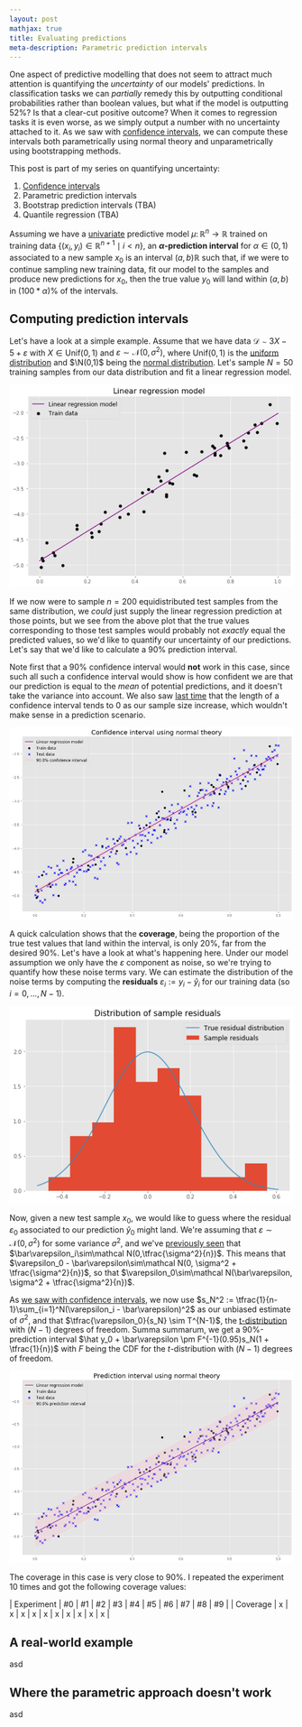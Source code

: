 ```yaml
---
layout: post
mathjax: true
title: Evaluating predictions
meta-description: Parametric prediction intervals
---
```


One aspect of predictive modelling that does not seem to attract much attention is quantifying the *uncertainty* of our models' predictions. In classification tasks we can *partially* remedy this by outputting conditional probabilities rather than boolean values, but what if the model is outputting 52%? Is that a clear-cut positive outcome? When it comes to regression tasks it is even worse, as we simply output a number with no uncertainty attached to it. As we saw with [confidence intervals](https://saattrupdan.github.io/2020-02-20-confidence/), we can compute these intervals both parametrically using normal theory and unparametrically using bootstrapping methods.

This post is part of my series on quantifying uncertainty:
  1. [Confidence intervals](https://saattrupdan.github.io/2020-02-20-confidence/)
  2. Parametric prediction intervals
  3. Bootstrap prediction intervals (TBA)
  4. Quantile regression (TBA)

Assuming we have a [univariate](https://en.wikipedia.org/wiki/Univariate) predictive model $\mu\colon\mathbb R^n\to\mathbb R$ trained on training data $\{(x_i,y_i)\in\mathbb R^{n+1}\mid i < n\}$, an **$\alpha$-prediction interval** for $\alpha\in(0,1)$ associated to a new sample $x_0$ is an interval $(a,b)\mathbb R$ such that, if we were to continue sampling new training data, fit our model to the samples and produce new predictions for $x_0$, then the true value $y_0$ will land within $(a,b)$ in $(100 * \alpha)$% of the intervals.


## Computing prediction intervals

Let's have a look at a simple example. Assume that we have data $\mathcal D \sim 3X - 5 + \varepsilon$ with $X\in\text{Unif}(0,1)$ and $\varepsilon\sim\mathcal N(0,\sigma^2)$, where $\text{Unif}(0,1)$ is the [uniform distribution](https://saattrupdan.github.io/2019-05-22-uniform/) and $\N(0,1)$ being the [normal distribution](https://saattrupdan.github.io/2019-06-05-normal/). Let's sample $N=50$ training samples from our data distribution and fit a linear regression model.

![Linear data with additive normal noise and a fitted linear regression line.](/img/prediction-data.png)

If we now were to sample $n=200$ equidistributed test samples from the same distribution, we *could* just supply the linear regression prediction at those points, but we see from the above plot that the true values corresponding to those test samples would probably not *exactly* equal the predicted values, so we'd like to quantify our uncertainty of our predictions. Let's say that we'd like to calculate a 90% prediction interval.

Note first that a 90% confidence interval would **not** work in this case, since such all such a confidence interval would show is how confident we are that our prediction is equal to the *mean* of potential predictions, and it doesn't take the variance into account. We also saw [last time](https://saattrupdan.github.io/2020-02-20-confidence/) that the length of a confidence interval tends to 0 as our sample size increase, which wouldn't make sense in a prediction scenario.

![The same data as before but with a way too narrow confidence interval.](/img/prediction-confidence.png)

A quick calculation shows that the **coverage**, being the proportion of the true test values that land within the interval, is only 20%, far from the desired 90%. Let's have a look at what's happening here. Under our model assumption we only have the $\varepsilon$ component as noise, so we're trying to quantify how these noise terms vary. We can estimate the distribution of the noise terms by computing the **residuals** $\varepsilon_i := y_i-\hat y_i$ for our training data (so $i = 0,\dots,N-1$).

![Plot of the sample residuals, which are roughly normally distributed.](/img/prediction-residuals.png)

Now, given a new test sample $x_0$, we would like to guess where the residual $\varepsilon_0$ associated to our prediction $\hat y_0$ might land. We're assuming that $\varepsilon\sim\mathcal N(0,\sigma^2)$ for some variance $\sigma^2$, and we've [previously seen](https://saattrupdan.github.io/2020-02-20-confidence/) that $\bar\varepsilon_i\sim\mathcal N(0,\tfrac{\sigma^2}{n})$. This means that $\varepsilon_0 - \bar\varepsilon\sim\mathcal N(0, \sigma^2 + \tfrac{\sigma^2}{n})$, so that $\varepsilon_0\sim\mathcal N(\bar\varepsilon, \sigma^2 + \tfrac{\sigma^2}{n})$.

As [we saw with confidence intervals](https://saattrupdan.github.io/2020-02-20-confidence/), we now use $s_N^2 := \tfrac{1}{n-1}\sum_{i=1}^N(\varepsilon_i - \bar\varepsilon)^2$ as our unbiased estimate of $\sigma^2$, and that $\tfrac{\varepsilon_0}{s_N} \sim T^{N-1}$, the [t-distribution](https://en.wikipedia.org/wiki/Student%27s_t-distribution) with $(N-1)$ degrees of freedom. Summa summarum, we get a 90%-prediction interval $\hat y_0 + \bar\varepsilon \pm F^{-1}(0.95)s_N(1 + \tfrac{1}{n})$ with $F$ being the CDF for the $t$-distribution with $(N-1)$ degrees of freedom.

![Plot of the prediction interval, nearly covering all the true values](/img/prediction-normal-pi.png)

The coverage in this case is very close to 90%. I repeated the experiment 10 times and got the following coverage values:

| Experiment | #0 | #1 | #2 | #3 | #4 | #5 | #6 | #7 | #8 | #9 |
| Coverage   | x | x | x | x | x | x | x | x | x | x |


## A real-world example

asd


## Where the parametric approach doesn't work

asd
